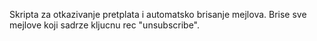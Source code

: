 Skripta za otkazivanje pretplata i automatsko brisanje mejlova. Brise sve mejlove koji sadrze kljucnu rec "unsubscribe".
